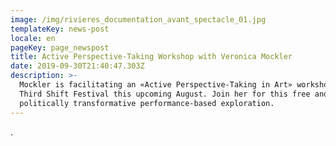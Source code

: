 ```yaml
---
image: /img/rivieres_documentation_avant_spectacle_01.jpg
templateKey: news-post
locale: en
pageKey: page_newspost
title: Active Perspective-Taking Workshop with Veronica Mockler
date: 2019-09-30T21:40:47.303Z
description: >-
  Mockler is facilitating an «Active Perspective-Taking in Art» workshop part of
  Third Shift Festival this upcoming August. Join her for this free and
  politically transformative performance-based exploration.
---
```

.
